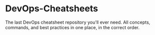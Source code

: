# DevOps-Cheatsheets
The last DevOps cheatsheet repository you'll ever need. All concepts, commands, and best practices in one place, in the correct order.
